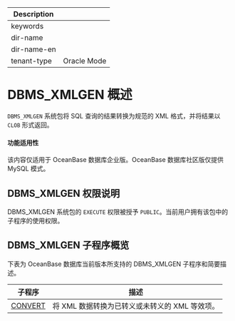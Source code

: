 | Description   |                 |
|---------------|-----------------|
| keywords      |                 |
| dir-name      |                 |
| dir-name-en   |                 |
| tenant-type   | Oracle Mode     |

# DBMS_XMLGEN 概述

`DBMS_XMLGEN` 系统包将 SQL 查询的结果转换为规范的 XML 格式，并将结果以 `CLOB` 形式返回。


  <main id="notice" >
    <h4>功能适用性</h4>
    <p>该内容仅适用于 OceanBase 数据库企业版。OceanBase 数据库社区版仅提供 MySQL 模式。</p>
  </main>

## DBMS_XMLGEN 权限说明

DBMS_XMLGEN 系统包的 `EXECUTE` 权限被授予 `PUBLIC`。当前用户拥有该包中的子程序的使用权限。

## DBMS_XMLGEN 子程序概览

下表为 OceanBase 数据库当前版本所支持的 DBMS_XMLGEN 子程序和简要描述。


|                          子程序                           |              描述              |
|--------------------------------------------------------|------------------------------|
| [CONVERT](../19700.dbms-xmlgen-oracle/200.convert-oracle.md) | 将 XML 数据转换为已转义或未转义的 XML 等效项。 |



